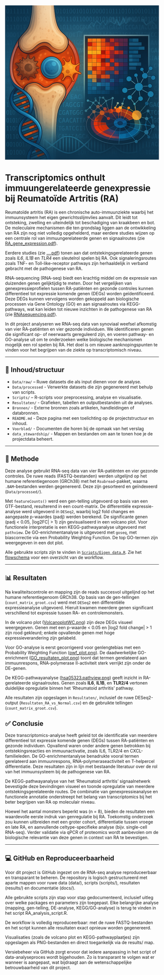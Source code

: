 <p align="center">
  <img src="Voorblad/Reuma_voorblad.png" alt="Voorblad" width="600"/>
</p>

# Transcriptomics onthult immuungerelateerde genexpressie bij Reumatoïde Artritis (RA)

Reumatoïde artritis (RA) is een chronische auto-immuunziekte waarbij het immuunsysteem het eigen gewrichtsslijmvlies aanvalt. Dit leidt tot ontsteking, zwelling en uiteindelijk tot beschadiging van kraakbeen en bot. De moleculaire mechanismen die ten grondslag liggen aan de ontwikkeling van RA zijn nog niet volledig opgehelderd, maar eerdere studies wijzen op een centrale rol van immuungerelateerde genen en signaalroutes (zie [RA_gene_expression.pdf](Bronnen/RA_gene_expression.pdf)). 

Eerdere studies (zie [....pdf](Bronnen/.....pdf)) tonen aan dat ontstekingsgerelateerde genen zoals *IL6*, *IL1B* en *TLR4* een sleutelrol spelen bij RA. Ook signaleringsroutes zoals TNF- en Toll-like-receptor pathways zijn herhaaldelijk in verband gebracht met de pathogenese van RA.

RNA-sequencing (RNA-seq) biedt een krachtig middel om de expressie van duizenden genen gelijktijdig te meten. Door het vergelijken van genexpressieprofielen tussen RA-patiënten en gezonde controles kunnen differentieel tot expressie komende genen (DEGs) worden geïdentificeerd. Deze DEGs kunnen vervolgens worden gekoppeld aan biologische processen via Gene Ontology (GO) en aan signaalroutes via KEGG-pathways, wat kan leiden tot nieuwe inzichten in de pathogenese van RA (zie [RNAsequencing.pdf](Bronnen/RNAsequencing.pdf)).

In dit project analyseren we RNA-seq data van synoviaal weefsel afkomstig van vier RA-patiënten en vier gezonde individuen. We identificeren genen die significant op- of neerwaarts gereguleerd zijn, en voeren pathway- en GO-analyse uit om te onderzoeken welke biologische mechanismen mogelijk een rol spelen bij RA. Het doel is om nieuwe aanknopingspunten te vinden voor het begrijpen van de ziekte op transcriptomisch niveau.

--- 

## 📁 Inhoud/structuur

- `Data/raw/` – Ruwe datasets die als input dienen voor de analyse. 
- `Data/processed` - Verwerkte datasets die zijn gegenereerd met behulp van scripts.
- `Scripts/` – R-scripts voor preprocessing, analyse en visualisatie.
- `Resultaten/` - Grafieken, tabellen en outputbestanden uit de analyses.
- `Bronnen/` - Externe bronnen zoals artikelen, handleidingen of databronnen. 
- `README.md` - Deze pagina met een toelichting op de projectstructuur en inhoud.
- `Voorblad/` - Documenten die horen bij de opmaak van het verslag
- `data_stewardship/` - Mappen en bestanden om aan te tonen hoe je de projectdata beheert.

---

## 🔬 Methode

Deze analyse gebruikt RNA-seq data van vier RA-patiënten en vier gezonde controles. De ruwe reads (FASTQ-bestanden) werden uitgelijnd op het humane referentiegenoom (GRCh38) met het `Rsubread`-pakket, waarna `.BAM`-bestanden werden gegenereerd. Deze zijn gesorteerd en geïndexeerd (`Data/processed/`).

Met `featureCounts()` werd een gen-telling uitgevoerd op basis van een GTF-bestand, resulterend in een count-matrix. De differentiële expressie-analyse werd uitgevoerd in `DESeq2`, waarbij log2 fold changes en aangepaste p-waardes (padj) werden berekend. De significante genen (padj < 0.05, |log2FC| > 1) zijn gevisualiseerd in een volcano plot.
Voor functionele interpretatie is een KEGG-pathwayanalyse uitgevoerd met `pathview`. De GO-enrichmentanalyse is uitgevoerd met `goseq`, met biascorrectie via een Probability Weighting Function. De top GO-termen zijn weergegeven in een dot plot.

Alle gebruikte scripts zijn te vinden in [`Scripts/Eigen data.R`](Scripts/Eigen_data.R). Zie het [flowschema](Resultaten/Flowschema.png) voor een overzicht van de workflow.


---


## 📊 Resultaten

Na kwaliteitscontrole en mapping zijn de reads succesvol uitgelijnd op het humane referentiegenoom GRCh38. Op basis van de gen-tellingen (`count_matrix_groot.csv`) werd met `DESeq2` een differentiële expressieanalyse uitgevoerd. Hieruit kwamen meerdere genen significant verschillend tot expressie tussen RA- en controlemonsters.

In de volcano plot ([VolcanoplotWC.png](Resultaten/VolcanoplotWC.png)) zijn deze DEGs visueel weergegeven. Genen met een p-waarde < 0.05 en |log2 fold change| > 1 zijn rood gekleurd; enkele opvallende genen met hoge expressieverandering zijn gelabeld.

Voor GO-analyse is eerst gecorrigeerd voor genlengtebias met een Probability Weighting Function ([pwf_plot.png](Resultaten/pwf_plot.png)). De daadwerkelijke GO-enrichment ([GO_resultaten_plot.png](Resultaten/GO_resultaten_plot.png)) toont dat termen gerelateerd aan immuunrespons, RNA-polymerase II-activiteit sterk verrijkt zijn onder de DE-genen.

De KEGG-pathwayanalyse ([hsa05323.pathview.png](Resultaten/hsa05323.pathview.png)) geeft inzicht in RA-gerelateerde signaalroutes. Genen zoals **IL6**, **IL1B**, en **TLR2/4** vertonen duidelijke opregulatie binnen het ‘Rheumatoid arthritis’ pathway.

Alle resultaten zijn opgeslagen in `Resultaten/`, inclusief de ruwe DESeq2-output (`Resultaten_RA_vs_Normal.csv`) en de gebruikte tellingen (`count_matrix_groot.csv`).




## ✅ Conclusie 

Deze transcriptomics-analyse heeft geleid tot de identificatie van meerdere differentieel tot expressie komende genen (DEGs) tussen RA-patiënten en gezonde individuen. Opvallend waren onder andere genen betrokken bij ontstekingsreacties en immuunactivatie, zoals IL6, TLR2/4 en CXCL-familieleden. De GO-enrichmentanalyse benadrukte vooral termen gerelateerd aan immuunrespons, RNA-polymeraseactiviteit en T-helpercel differentiatie. Deze resultaten zijn in lijn met bestaande literatuur over de rol van het immuunsysteem bij de pathogenese van RA.

De KEGG-pathwayanalyse van het ‘Rheumatoid arthritis’ signaalnetwerk bevestigde deze bevindingen visueel en toonde opregulatie van meerdere ontstekingsgerelateerde routes. De combinatie van genexpressieanalyse en functionele annotatie onderstreept het belang van transcriptomics bij het beter begrijpen van RA op moleculair niveau.

Hoewel het aantal monsters beperkt was (n = 8), bieden de resultaten een waardevolle eerste indruk van genregulatie bij RA. Toekomstig onderzoek zou kunnen uitbreiden met een groter cohort, differentiatie tussen vroege en late RA, en aanvullende celtype-specifieke analyse (bijv. single-cell RNA-seq). Verder validatie via qPCR of proteomics wordt aanbevolen om de biologische relevantie van deze genen in context van RA te bevestigen.

---




## 💻 GitHub en Reproduceerbaarheid

Voor dit project is GitHub ingezet om de RNA-seq analyse reproduceerbaar en transparant te beheren. De repository is logisch gestructureerd met aparte mappen voor ruwe data (data/), scripts (scripts/), resultaten (results/) en documentatie (docs/).

Alle gebruikte scripts zijn stap voor stap gedocumenteerd, inclusief uitleg over welke packages en parameters zijn toegepast. Elke belangrijke analyse (mapping, gen-telling, DE-analyse, KEGG/GO-analyse) is terug te vinden in het script RA_analysis_script.R.

De workflow is volledig reproduceerbaar: met de ruwe FASTQ-bestanden en het script kunnen alle resultaten exact opnieuw worden gegenereerd.

Visualisaties (zoals de volcano plot en KEGG-pathwayplaatjes) zijn opgeslagen als PNG-bestanden en direct toegankelijk via de results/ map.

Versiebeheer via GitHub zorgt ervoor dat iedere aanpassing in het script of data-analyseproces wordt bijgehouden. Zo is transparant te volgen wat er wanneer is aangepast, wat bijdraagt aan de wetenschappelijke betrouwbaarheid van dit project.




